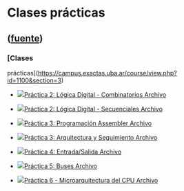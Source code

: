 # Clases prácticas
([fuente](https://campus.exactas.uba.ar/course/view.php?id=1100&section=3))
---
### [Clases
prácticas](https://campus.exactas.uba.ar/course/view.php?id=1100&section=3)

  - [![ ](https://campus.exactas.uba.ar/theme/image.php/aardvark/core/1524752928/f/pdf-24)Práctica 2: Lógica Digital - Combinatorios Archivo](https://campus.exactas.uba.ar/mod/resource/view.php?id=60287)

  - [![ ](https://campus.exactas.uba.ar/theme/image.php/aardvark/core/1524752928/f/pdf-24)Práctica 2: Lógica Digital - Secuenciales Archivo](https://campus.exactas.uba.ar/mod/resource/view.php?id=60702)

  - [![ ](https://campus.exactas.uba.ar/theme/image.php/aardvark/core/1524752928/f/pdf-24)Práctica 3: Programación Assembler Archivo](https://campus.exactas.uba.ar/mod/resource/view.php?id=61394)

  - [![ ](https://campus.exactas.uba.ar/theme/image.php/aardvark/core/1524752928/f/pdf-24)Práctica 3: Arquitectura y Seguimiento Archivo](https://campus.exactas.uba.ar/mod/resource/view.php?id=61294)

  - [![ ](https://campus.exactas.uba.ar/theme/image.php/aardvark/core/1524752928/f/pdf-24)Práctica 4: Entrada/Salida Archivo](https://campus.exactas.uba.ar/mod/resource/view.php?id=62678)

  - [![ ](https://campus.exactas.uba.ar/theme/image.php/aardvark/core/1524752928/f/pdf-24)Práctica 5: Buses Archivo](https://campus.exactas.uba.ar/mod/resource/view.php?id=62548)

  - [![ ](https://campus.exactas.uba.ar/theme/image.php/aardvark/core/1524752928/f/pdf-24)Práctica 6 - Microarquitectura del CPU Archivo](https://campus.exactas.uba.ar/mod/resource/view.php?id=63231)

